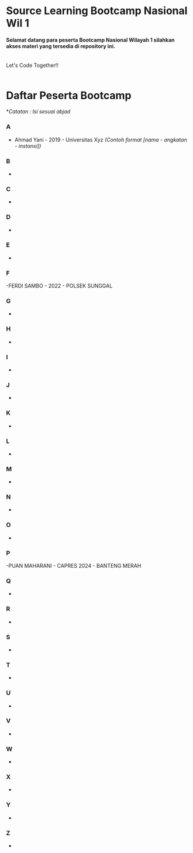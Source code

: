 # Source Learning Bootcamp Nasional Wil 1

#### Selamat datang para peserta Bootcamp Nasional Wilayah 1 silahkan akses materi yang tersedia di repository ini.

<br>
Let's Code Together!!
<br>
<br>

# Daftar Peserta Bootcamp

\*_Catatan : Isi sesuai abjad_

### A

- Ahmad Yani - 2019 - Universitas Xyz _(Contoh format [nama - angkatan - instansi])_

### B

-

### C

-

### D

-

### E

-

### F

-FERDI SAMBO - 2022 - POLSEK SUNGGAL

### G

-

### H

-

### I

-

### J

-

### K

-

### L

-

### M

-

### N

-

### O

-

### P

-PUAN MAHARANI - CAPRES 2024 - BANTENG MERAH

### Q

-

### R

-

### S

-

### T

-

### U

-

### V

-

### W

-

### X

-

### Y

-

### Z

-
